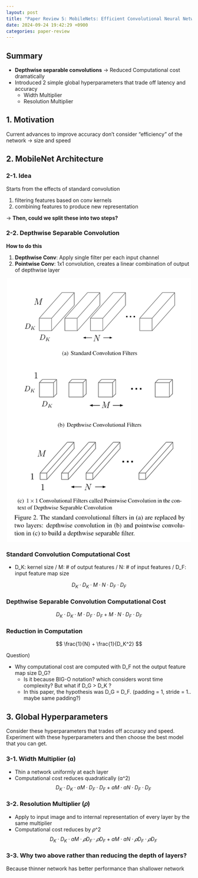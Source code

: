 ```yaml
---
layout: post
title: "Paper Review 5: MobileNets: Efficient Convolutional Neural Networks for Mobile Vision Applications (MobileNetV1)"
date: 2024-09-24 19:42:29 +0900
categories: paper-review
---
```


## Summary

- **Depthwise separable convolutions** → Reduced Computational cost dramatically
- Introduced 2 simple global hyperparameters that trade off latency and accuracy
  - Width Multiplier
  - Resolution Multiplier

## 1. Motivation

Current advances to improve accuracy don’t consider “efficiency” of the network → size and speed

## 2. MobileNet Architecture

### 2-1. Idea

Starts from the effects of standard convolution

1. filtering features based on conv kernels
2. combining features to produce new representation

→ **Then, could we split these into two steps?**

### 2-2. Depthwise Separable Convolution

**How to do this**

1. **Depthwise Conv**: Apply single filter per each input channel
2. **Pointwise Conv**: 1x1 convolution, creates a linear combination of output of depthwise layer

<img src="/public/img/mobilenetv1.png" style="display: block; margin: auto;" width="500" />

### **Standard Convolution Computational Cost**

- D_K: kernel size / M: # of output features / N: # of input features / D_F: input feature map size

$$
D_K · D_K · M · N · D_F · D_F
$$

### **Depthwise Separable Convolution Computational Cost**

$$
D_K · D_K · M · D_F · D_F + M · N · D_F · D_F
$$

### **Reduction in Computation**

$$
\frac{1}{N} + \frac{1}{D_K^2}
$$

Question)

- Why computational cost are computed with D_F not the output feature map size D_G?
  - Is it because BIG-O notation? which considers worst time complexity?
    But what if D_G > D_K ?
  - In this paper, the hypothesis was D_G = D_F. (padding = 1, stride = 1.. maybe same padding?)

## 3. Global Hyperparameters

Consider these hyperparameters that trades off accuracy and speed.
Experiment with these hyperparameters and then choose the best model that you can get.

### 3-1. Width Multiplier (ɑ)

- Thin a network uniformly at each layer
- Computational cost reduces quadratically (ɑ^2)
  $$
  D_K·D_K·ɑM·D_F·D_F+ɑM·ɑN·D_F·D_F
  $$

### 3-2. Resolution Multiplier (𝜌)

- Apply to input image and to internal representation of every layer by the same multiplier
- Computational cost reduces by 𝜌^2
  $$
  D_K·D_K·ɑM·𝜌D_F·𝜌D_F+ɑM·ɑN·𝜌D_F·𝜌D_F
  $$

### 3-3. Why two above rather than reducing the depth of layers?

Because thinner network has better performance than shallower network
